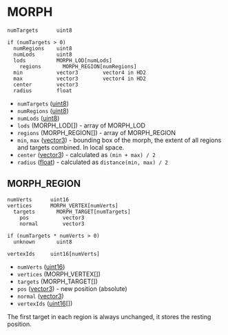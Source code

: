 # MORPH

    numTargets      uint8

    if (numTargets > 0)
      numRegions    uint8
      numLods       uint8
      lods          MORPH_LOD[numLods]
        regions       MORPH_REGION[numRegions]
      min           vector3        vector4 in HD2
      max           vector3        vector4 in HD2
      center        vector3
      radius        float

- `numTargets` ([uint8](types.md)) 
- `numRegions` ([uint8](types.md)) 
- `numLods` ([uint8](types.md)) 
- `lods` (MORPH_LOD[]) - array of MORPH_LOD
- `regions` (MORPH_REGION[]) - array of MORPH_REGION
- `min`, `max` ([vector3](types.md#vector3)) - bounding box of the morph, the extent of all regions and targets combined. In local space.
- `center` ([vector3](types.md#vector3)) - calculated as `(min + max) / 2`
- `radius` ([float](types.md)) - calculated as `distance(min, max) / 2`

## MORPH_REGION

    numVerts      uint16
    vertices      MORPH_VERTEX[numVerts]
      targets       MORPH_TARGET[numTargets]
        pos           vector3
        normal        vector3
            
    if (numTargets * numVerts > 0)
      unknown       uint8

    vertexIds     uint16[numVerts]

- `numVerts` ([uint16](types.md))
- `vertices` (MORPH_VERTEX[])
- `targets` (MORPH_TARGET[])
- `pos` ([vector3](types.md#vector3)) - new position (absolute)
- `normal` ([vector3](types.md#vector3))
- `vertexIds` ([uint16](types.md)[])

The first target in each region is always unchanged, it stores the resting position.

